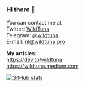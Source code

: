 ### Hi there 👋

You can contact me at     
Twitter: [WildTuna](https://twitter.com/iamwildtuna)     
Telegram: [@wildtuna](https://t.me/wildtuna)    
E-mail: nl@wildtuna.pro      

**My articles:**    
https://dev.to/wildtuna    
https://wildtuna.medium.com

[![GitHub stats](https://github-readme-stats.vercel.app/api?username=iamwildtuna&show_icons=true&theme=buefy)](https://github.com/anuraghazra/github-readme-stats)
